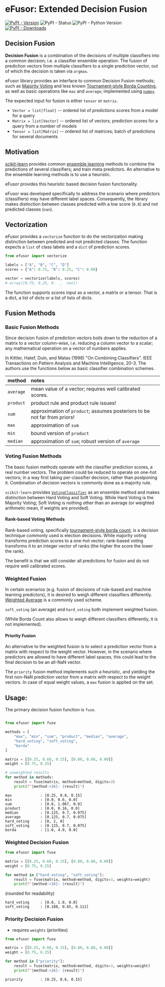 # eFusor: Extended Decision Fusion

[![PyPI - Version](https://img.shields.io/pypi/v/efusor)](https://pypi.org/project/efusor)
![PyPI - Status](https://img.shields.io/pypi/status/efusor)
![PyPI - Python Version](https://img.shields.io/pypi/pyversions/efusor)
[![PyPI - Downloads](https://img.shields.io/pypi/dm/efusor)](https://pypistats.org/packages/efusor)

## Decision Fusion

__Decision Fusion__ is a combination of the decisions of multiple classifiers into a common decision;
i.e. a classifier ensemble operation.
The fusion of prediction vectors from multiple classifiers to a single prediction vector, 
out of which the decision is taken via `argmax`.

eFusor library provides an interface to common Decision Fusion methods;
such as [Majority Voting](https://en.wikipedia.org/wiki/Majority_rule) and 
less known [Tournament-style Borda Counting](https://en.wikipedia.org/wiki/Borda_count), 
as well as basic operations like `max` and `average`; 
implemented using [`numpy`](https://numpy.org).

The expected input for fusion is either `tensor` or `matrix`.  

- `Vector = list[float]` -- ordered list of predictions scores from a model for a query
- `Matrix = list[Vector]` -- ordered list of vectors; prediction scores for a query from a number of models
- `Tensor = list[Matrix]` -- ordered list of matrices; batch of predictions for several documents

## Motivation

[scikit-learn](https://scikit-learn.org/stable/modules/ensemble.html) 
provides common [ensemble learning](https://en.wikipedia.org/wiki/Ensemble_learning) 
methods to combine the predictions of several classifiers;
and train meta predictors. 
An alternative to the ensemble learning methods is to use a heuristic.

eFusor provides this heuristic based decision fusion functionality.

eFusor was developed specifically to address the scenario 
where predictors (classifiers) may have different label spaces. 
Consequently, the library makes distinction between classes predicted with a low score (`0.0`)
and not predicted classes (`nan`).

## Vectorization

eFusor provides a `vectorize` function to do the vectorization 
making distinction between predicted and not predicted classes.
The function expects a `list` of class labels 
and a `dict` of prediction scores.

```python
from efusor import vectorize

labels = ["A", "B", "C", "D"]
scores = {"A": 0.75, "B": 0.25, "C": 0.00}

vector = vectorize(labels, scores)
# array([0.75, 0.25, 0.  ,  nan])
```

The function supports scores input as a vector, a matrix or a tensor.
That is a dict, a list of dicts or a list of lists of dicts.

## Fusion Methods

### Basic Fusion Methods

Since decision fusion of prediction vectors boils down to 
the reduction of a matrix to a vector column-wise, 
i.e. reducing a column vector to a scalar; 
any mathematical operation on a vector of numbers applies.

In Kittler, Hatef, Duin, and Matas (1998) "On Combining Classifiers". 
IEEE Transactions on Pattern Analysis and Machine Intelligence, 20-3. 
The authors use the functions below as basic classifier combination schemes.


| method    | notes                                                                     |
|:----------|:--------------------------------------------------------------------------|
| `average` | mean value of a vector; requires well calibrated scores.                  |
| `product` | product rule and product rule issues!                                     |
| `sum`     | approximation of `product`; assumes posteriors to be not far from priors! |
| `max`     | approximation of `sum`                                                    |
| `min`     | bound version of `product`                                                |
| `median`  | approximation of `sum`; robust version of `average`                       |


### Voting Fusion Methods

The basic fusion methods operate with the classifier prediction scores, a real number vectors.
The problem could be reduced to operate on one-hot vectors;
in a way first taking per-classifier decision, rather than postponing it.
Combination of decision vectors is commonly done as a majority rule. 

`scikit-learn` provides [`VotingClassifier`](https://scikit-learn.org/stable/modules/ensemble.html#voting-classifier) 
as an ensemble method and makes distinction between Hard Voting and Soft Voting.
While Hard Voting is the Majority Voting;
Soft Voting is nothing other than an average
(or weighted arithmetic mean, if weights are provided).

#### Rank-based Voting Methods

Rank-based voting, specifically [tournament-style borda count](https://en.wikipedia.org/wiki/Borda_count), 
is a decision technique commonly used is election decisions. 
While majority voting transforms prediction scores to a one-hot vector;
rank-based voting transforms it to an integer vector of ranks 
(the higher the score the lower the rank).

The benefit is that we still consider all predictions for fusion and 
do not require well calibrated scores.

### Weighted Fusion
In certain scenarios (e.g. fusion of decisions of rule-based and machine learning predictors),
it is desired to weigh different classifiers differently. 
[Weighted Average](https://en.wikipedia.org/wiki/Weighted_arithmetic_mean) is a commonly used scheme.

`soft_voting` (an average) and `hard_voting` both implement weighted fusion.

(While Borda Count also allows to weigh different classifiers differently, it is not implemented).

#### Priority Fusion

An alternative to the weighted fusion is to select a prediction vector from a matrix
with respect to the weight vector.
However, in the scenario where predictors are allowed to have different label spaces,
this could lead to the final decision to be an all-NaN vector.

The `priority` fusion method implements such a heuristic,
and yielding the first non-NaN prediction vector from a matrix with respect to the weight vectors.
In case of equal weight values, a `max` fusion is applied on the set.


## Usage:

The primary decision fusion function is `fuse`. 

```python

from efusor import fuse

methods = [
    "max", "min", "sum", "product", "median", "average", 
    "hard_voting", "soft_voting", 
    "borda"
]

matrix = [[0.25, 0.60, 0.15], [0.00, 0.80, 0.00]]
weight = [0.75, 0.25] 

# unweighted results
for method in methods:
    result = fuse(matrix, method=method, digits=3)
    print(f"{method:<16}: {result}")
```

```text
max             : [0.25, 0.8, 0.15]
min             : [0.0, 0.6, 0.0]
sum             : [0.0, 1.067, 0.0]
product         : [0.0, 0.16, 0.0]
median          : [0.125, 0.7, 0.075]
average         : [0.125, 0.7, 0.075]
hard_voting     : [0, 2, 0]
soft_voting     : [0.125, 0.7, 0.075]
borda           : [1.0, 4.0, 0.0]
```

### Weighted Decision Fusion

```python
from efusor import fuse

matrix = [[0.25, 0.60, 0.15], [0.00, 0.80, 0.00]]
weight = [0.75, 0.25] 

for method in ["hard_voting", "soft_voting"]:
    result = fuse(matrix, method=method, digits=3, weights=weight)
    print(f"{method:<16}: {result}")
```

(rounded for readability)

```text
hard_voting     : [0.0, 1.0, 0.0]
soft_voting     : [0.188, 0.65, 0.112]
```


### Priority Decision Fusion

- requires `weights` (priorities)

```python
from efusor import fuse

matrix = [[0.25, 0.60, 0.15], [0.00, 0.80, 0.00]]
weight = [0.75, 0.25] 

for method in ["priority"]:
    result = fuse(matrix, method=method, digits=3, weights=weight)
    print(f"{method:<16}: {result}")
```

```text
priority        : [0.25, 0.6, 0.15]
```
